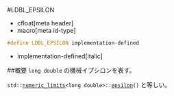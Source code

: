 #LDBL_EPSILON
* cfloat[meta header]
* macro[meta id-type]

```cpp
#define LDBL_EPSILON implementation-defined
```
* implementation-defined[italic]

##概要
`long double` の機械イプシロンを表す。

`std::`[`numeric_limits`](/reference/limits/numeric_limits.md)`<long double>::`[`epsilon`](/reference/limits/numeric_limits/epsilon.md)`()` と等しい。
